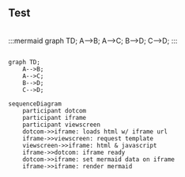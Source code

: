 ## Test

<br>
:::mermaid
graph TD;
    A-->B;
    A-->C;
    B-->D;
    C-->D;
:::

```mermaid

graph TD;
    A-->B;
    A-->C;
    B-->D;
    C-->D;

```


```mermaid
sequenceDiagram
    participant dotcom
    participant iframe
    participant viewscreen
    dotcom->>iframe: loads html w/ iframe url
    iframe->>viewscreen: request template
    viewscreen->>iframe: html & javascript
    iframe->>dotcom: iframe ready
    dotcom->>iframe: set mermaid data on iframe
    iframe->>iframe: render mermaid
```
